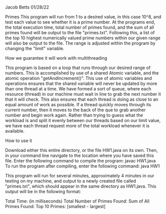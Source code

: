 Jacob Betts
01/28/22

Primes
This program will run from 1 to a desired value, in this case 10^8, and test each value to see whether it 
is a prime number. At the programs end, the total execution time, total number of primes found, and 
the sum of all primes found will be output to the file "primes.txt". Following this, a list of the top 10 
highest numerically valued prime numbers within our given range will also be output to the file. The range is adjusted within the 
program by changing the "limit" variable.  

How we guarantee it will work with multithreading

This program is based on a loop that runs through our desired range of numbers. This is accomplished 
by use of a shared Atomic variable, and the atomic operation "getAndIncrement()". This use of atomic 
variables and operations ensures that the shared variable will never be updated by more than one 
thread at a time. We have formed a sort of queue, where each resource (thread) in our machine must 
wait in line to grab the next number it that it will check. This also ensures that each thread is doing as 
close to an equal amount of work as possible. If a thread quickly moves through its current number, 
then it moves to the back of the que to grab another number and begin work again. Rather than trying 
to guess what the workload is and split it evenly between our threads based on our limit value, we have 
each thread request more of the total workload whenever it is available. 

How to use it

Download either this entire directory, or the file HW1.java on its own. Then, in your command line 
navigate to the location where you have saved this file. 
Enter the following command to compile the program:
javac HW1.java
To run the program after compiling, enter the following command:
java HW1

This program will run for several minutes, approximately 4 minutes in our testing on my machine, and 
output to a newly created file called "primes.txt", which should appear in the same directory as 
HW1.java. This output will be in the following format:

Total Time: (in milliseconds)
Total Number of Primes Found: 
Sum of All Primes Found:
Top 10 Primes: [smallest - largest]
